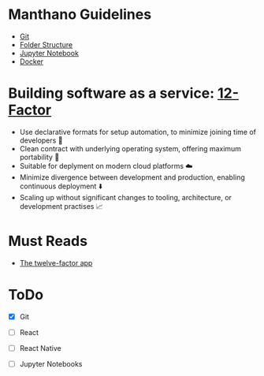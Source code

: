 # Manthano Guidelines

- [Git](/1_Git)
- [Folder Structure](/2_Folder-Structure)
- [Jupyter Notebook](/3_Juypter-Notebooks)
- [Docker](/4_Docker)

# Building software as a service: [12-Factor](https://12factor.net/)

 - Use declarative formats for setup automation, to minimize joining time of developers :runner:
 - Clean contract with underlying operating system, offering maximum portability :pencil:
 - Suitable for deplyment on modern cloud platforms :cloud:
 - Minimize divergence between development and production, enabling continuous deployment :arrow_down:
 - Scaling up without significant changes to tooling, architecture, or development practises :chart_with_upwards_trend:

# Must Reads

- [The twelve-factor app](https://12factor.net/)

# ToDo
- [x] Git
- [ ] React
- [ ] React Native
- [ ] Jupyter Notebooks


